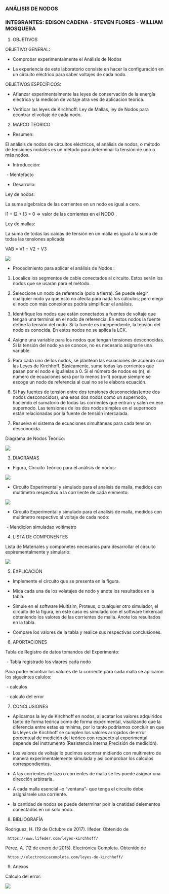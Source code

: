### ANÁLISIS DE NODOS


### INTEGRANTES: EDISON CADENA - STEVEN FLORES - WILLIAM MOSQUERA


1. OBJETIVOS


OBJETIVO GENERAL:

* Comprobar experimentalmente el Análisis de Nodos

* La experiencia de este laboratorio consiste en hacer la configuración en un circuito eléctrico para saber voltajes de cada nodo.

OBJETIVOS ESPECÍFICOS: 

* Afianzar experimentalmente las leyes de conservación de la energía eléctrica y la medicon de voltaje atra ves de aplicacion teorica.

* Verificar las leyes de Kirchhoff: Ley de Mallas, ley de Nodos para econtrar el voltaje de cada nodo.


2. MARCO TEÓRICO 


* Resumen:

El análisis de nodos de circuitos eléctricos, el análisis de nodos, o método de tensiones nodales es un método para determinar la tensión de uno o más nodos.

* Introducción:

![]()   -   Mentefacto


* Desarrollo:

Ley de nodos:

 La suma algebraica de las corrientes en un nodo es igual a cero.      

I1 + I2 + I3 = 0 => valor de las corrientes en el NODO .

Ley de mallas: 

La suma de todas las caídas de tensión en un malla es igual a la suma de todas las tensiones aplicada

VAB = V1 + V2 + V3

![](https://github.com/eddy90cg/Laboratorio_3/blob/main/img/circuito%20marco%20teorico.jpg)


* Procedimiento para aplicar el análisis de Nodos :


1.  Localice los segmentos de cable conectados al circuito. Estos serán los nodos que se usarán para el método.

2.  Seleccione un nodo de referencia (polo a tierra). Se puede elegir cualquier nodo ya que esto no afecta para nada los cálculos; pero elegir el nodo con más conexiones podría simplificar el análisis.

3.  Identifique los nodos que están conectados a fuentes de voltaje que tengan una terminal en el nodo de referencia. En estos nodos la fuente define la tensión del nodo. Si la fuente es independiente, la tensión del nodo es conocida. En estos nodos no se aplica la LCK.

4.  Asigne una variable para los nodos que tengan tensiones desconocidas. Si la tensión del nodo ya se conoce, no es necesario asignarle una variable.

5.  Para cada uno de los nodos, se plantean las ecuaciones de acuerdo con las Leyes de Kirchhoff. Básicamente, sume todas las corrientes que pasan por el nodo e iguálelas a 0. Si el número de nodos es (n), el número de ecuaciones será por lo menos (n-1) porque siempre se escoge un nodo de referencia al cual no se le elabora ecuación.

6.  Si hay fuentes de tensión entre dos tensiones desconocidas(entre dos nodos desconocidos), una esos dos nodos como un supernodo, haciendo el sumatorio de todas las corrientes que entran y salen en ese supernodo. Las tensiones de los dos nodos simples en el supernodo están relacionadas por la fuente de tensión intercalada.

7.  Resuelva el sistema de ecuaciones simultáneas para cada tensión desconocida.

Diagrama de Nodos Teórico:

![](https://github.com/eddy90cg/Laboratorio_3/blob/main/img/diagrama%20nodos%20teorico.jpg)


3. DIAGRAMAS

* Figura, Circuito Teórico para el análisis de nodos:

![](https://github.com/eddy90cg/Laboratorio_3/blob/main/img/diagrama.jpeg)


* Circuito Experimental y simulado para el analisis de malla, medidos con multímetro respectivo a la corrriente de cada elemento:

![](https://github.com/eddy90cg/Laboratorio_3/blob/main/img/simulado%20medicion%20de%20corriente.jpeg)

* Circuito Experimental y simulado para el analisis de malla, medidos con multímetro respectivo al voltaje de cada nodo:

![]()   -   Mendicion simuladao voltimetro 


4. LISTA DE COMPONENTES

Lista de Materiales y componetes necesarios para desarrollar el circuito expirementalmente y simularlo:

![](https://github.com/eddy90cg/Laboratorio_3/blob/main/img/materiales%20o%20euipo%20lab%203.jpg)


5. EXPLICACIÓN


* Implemente el circuito que se presenta en la figura.

* Mida cada una de los volatajes de nodo y anote los resultados en la tabla.

* Simule en el software Multisim, Proteus, o cualquier otro simulador, el circuito
de la figura, en este caso es simulado con el software tinkercad obteniendo los valores de las corrientes de malla. Anote los resultados
en la tabla.

* Compare los valores de la tabla  y realice sus respectivas conclusiones.


6. APORTACIONES


Tabla de Registro de datos tomandos del Experimento:


![]()    - Tabla registrado los vlaores cada nodo


Para poder econtrar los valores de la corriente para cada malla se aplicaron los sigueintes calulos:

![]()    - calculos 


![]() - calculo del error


7. CONCLUSIONES

* Aplicamos la ley de Kirchhoff en nodos, al acatar los valores adquiridos tanto de forma teórica como de forma experimental, visulizando que la diferencia entre estas es mínima, por lo tanto podríamos concluir en que las leyes de Kirchhoff se cumplen los valores arrojados de error porcentual de medición del teórico con respecto al experimental depende del instrumento (Resistencia interna,Precisión de medición).

* Los valores de voltaje lo pudimos eocntrar midiendo con multimetro de manera experimentalemente simulada y asi comprobar los calculos correspondientes.

* A las corrientes de lazo o corrientes de malla se les puede asignar una dirección arbitraria.

* A cada malla esencial –o “ventana”- que tenga el circuito debe asignársele una corriente.

* la cantidad de nodos se puede determinar poir la cnatidad delementos conectados en un solo nodo.


8. BIBLIOGRAFÍA

Rodríguez, H. (19 de Octubre de 2017). lifeder. Obtenido de

     https://www.lifeder.com/leyes-kirchhoff/

Pérez, A. (12 de enero de 2015). Electrónica Completa. Obtenido de

     https://electronicacompleta.com/leyes-de-kirchhoff/
     

9. Anexos

Calculo del error: 


![](https://github.com/eddy90cg/Laboratorio_3/blob/main/Anexos/calculo%20del%20error.jpg)
